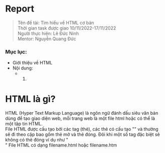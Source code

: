 # Report

>
> Tên đề tài: Tìm hiểu về HTML cơ bản  
> Thời gian task được giao 10/11/2022-17/11/2022  
> Người thực hiện: Lê Đức Ninh  
> Mentor: Nguyễn Quang Đức  
### Mục lục: 
- Giới thiệu về HTML
- Nội dung:
  - 1.
# HTML là gì?
HTML (Hyper Text Markup Language) là ngôn ngữ đánh dấu siêu văn bản dùng để tạo giao diện web, mỗi trang web là một file html hoặc có thể là một tập tin HTML.  
File HTML được cấu tạo bởi các tag (thẻ), các thẻ có cấu tạo "<elementname>" và thường sẽ đi theo cặp bao gồm thẻ mở và thẻ đóng. Đôi khi một số tag đặc biệt sẽ không có thẻ đóng ví dụ như "<br>"  File HTML có dạng filename.html hoặc filename.htm
